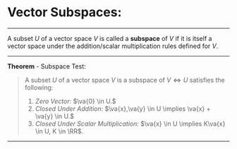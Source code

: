 # Vector Subspaces:

***

A subset $U$ of a vector space $V$  is called a **subspace** of $V$ if it is itself a vector space under the addition/scalar multiplication rules defined for $V$.

***

**Theorem** -  Subspace Test:

> A subset $U$ of a vector space $V$ is a subspace of $V \iff U$ satisfies the following:
> 1. *Zero Vector:* $\va{0} \in U.$
> 2. *Closed Under Addition:* $\va{x},\va{y} \in U \implies \va{x} + \va{y} \in U.$
> 3. *Closed Under Scalar Multiplication:*  $\va{x} \in U \implies K\va{x} \in U, K \in \RR$.

***

